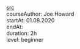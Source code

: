 [src](https://www.raywenderlich.com/4921688-programming-in-dart-fundamentals#:~:text=Learn%20the%20fundamental%20building%20blocks,defining%20your%20own%20Dart%20classes.)
<br>courseAuthor: Joe Howard
<br>startAt: 01.08.2020
<br>endAt: 
<br>duration: 2h
<br>level: beginner

